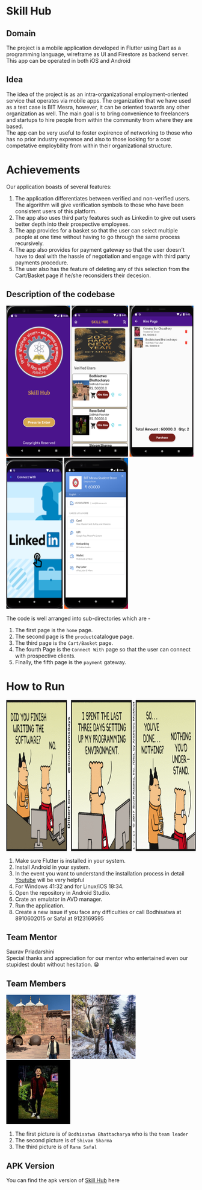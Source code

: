 # Skill Hub

## Domain 

The project is a mobile application developed in Flutter using Dart as a programming language, wireframe as UI and Firestore as backend server. This app can be operated in both iOS and Android  

## Idea

The idea of the project is as an intra-organizational employment-oriented service that operates via mobile apps. 
The organization that we have used as a test case is BIT Mesra, however, it can be oriented towards any other organization as well. The main goal is to bring convenience to freelancers and startups to hire people from within the community from where they are based.<br />
The app can be very useful to foster expirence of networking to those who has no prior industry exprence and also to those looking for a cost competative employbility from within their organizational structure. 

# Achievements

Our application boasts of several features:
1. The application differentiates between verified and non-verified users. The algorithm will give verification symbols to those who have been consistent users of this platform.
2. The app also uses third party features such as Linkedin to give out users better depth into their prospective employees.
3. The app provides for a basket so that the user can select multiple people at one time without having to go through the same process recursively. 
4.  The app also provides for payment gateway so that the user doesn't have to deal with the hassle of negotiation and engage with third party payments procedure. 
5.  The user also has the feature of deleting any of this selection from the Cart/Basket page if he/she reconsiders their decesion. 

## Description of the codebase

<img src="assets/Icons/Screenshot%20(173).png" width="170" height="400"> <img src="assets/Icons/Screenshot%20(174).png" width="150" height="400"> 
<img src="assets/Icons/Screenshot%20(175).png" width="170" height="400"><img src="assets/Icons/Screenshot%20(178).png" width="150" height="400">&nbsp;<img src="assets/Icons/Screenshot%20(176).png" width="170" height="400">
       
The code is well arranged into sub-directories which are -
1. The first page is the ```home``` page. 
2. The second page is the ```product```catalogue page. 
3. The third page is the ```Cart/Basket``` page. 
4. The fourth Page is the ```Connect With``` page so that the user can connect with prospective clients. 
5. Finally, the fifth page is the ```payment``` gateway.

# How to Run

<img src="assets/Icons/10.png" width="5000" height="400">

1. Make sure Flutter is installed in your system.
2. Install Android in your system. 
3. In the event you want to understand the installation process in detail [Youtube](https://www.youtube.com/watch?v=x0uinJvhNxI&t=5071s) will be very helpful
4. For Windows 41:32 and for Linux/iOS 18:34.
5. Open the repository in Android Studio.
6. Crate an emulator in AVD manager. 
7. Run the application.
8. Create a new issue if you face any difficulties or call Bodhisatwa at 8910602015 or Safal at 9123169595

## Team Mentor

Saurav Priadarshini <br />
Special thanks and appreciation for our mentor who entertained even our stupidest doubt without hesitation. 😁

## Team Members

<img src="assets/Icons/DS%20Back.png" width="170" height="170"> <img src="assets/Icons/Pal.png" width="170" height="170"> <img src="assets/Icons/ESDS%20Front.png" width="170" height="170">

1. The first picture is of ```Bodhisatwa Bhattacharya``` who is the ```team leader```
2. The second picture is of ```Shivam Sharma      ```
3. The third picture is of ```Rana Safal```

## APK Version

You can find the apk version of [Skill Hub](https://github.com/bodhi996/IEEE-Megaproject/blob/master/student_store/SkillHub.apk) here 
